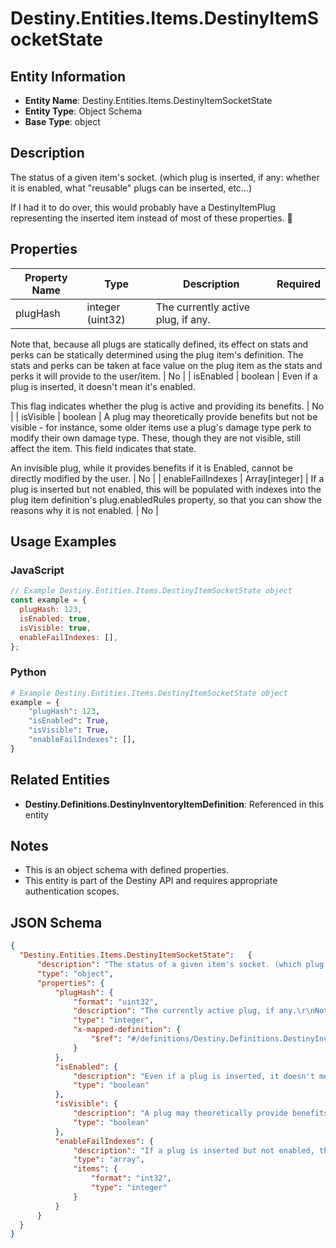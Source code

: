 # Destiny.Entities.Items.DestinyItemSocketState

## Entity Information
- **Entity Name**: Destiny.Entities.Items.DestinyItemSocketState
- **Entity Type**: Object Schema
- **Base Type**: object

## Description
The status of a given item's socket. (which plug is inserted, if any: whether it is enabled, what "reusable" plugs can be inserted, etc...)
If I had it to do over, this would probably have a DestinyItemPlug representing the inserted item instead of most of these properties. :shrug:

## Properties

| Property Name | Type | Description | Required |
|---------------|------|-------------|----------|
| plugHash | integer (uint32) | The currently active plug, if any.
Note that, because all plugs are statically defined, its effect on stats and perks can be statically determined using the plug item's definition. The stats and perks can be taken at face value on the plug item as the stats and perks it will provide to the user/item. | No |
| isEnabled | boolean | Even if a plug is inserted, it doesn't mean it's enabled.
This flag indicates whether the plug is active and providing its benefits. | No |
| isVisible | boolean | A plug may theoretically provide benefits but not be visible - for instance, some older items use a plug's damage type perk to modify their own damage type. These, though they are not visible, still affect the item. This field indicates that state.
An invisible plug, while it provides benefits if it is Enabled, cannot be directly modified by the user. | No |
| enableFailIndexes | Array[integer] | If a plug is inserted but not enabled, this will be populated with indexes into the plug item definition's plug.enabledRules property, so that you can show the reasons why it is not enabled. | No |

## Usage Examples

### JavaScript
```javascript
// Example Destiny.Entities.Items.DestinyItemSocketState object
const example = {
  plugHash: 123,
  isEnabled: true,
  isVisible: true,
  enableFailIndexes: [],
};
```

### Python
```python
# Example Destiny.Entities.Items.DestinyItemSocketState object
example = {
    "plugHash": 123,
    "isEnabled": True,
    "isVisible": True,
    "enableFailIndexes": [],
}
```

## Related Entities
- **Destiny.Definitions.DestinyInventoryItemDefinition**: Referenced in this entity

## Notes
- This is an object schema with defined properties.
- This entity is part of the Destiny API and requires appropriate authentication scopes.

## JSON Schema
```json
{
  "Destiny.Entities.Items.DestinyItemSocketState":   {
      "description": "The status of a given item's socket. (which plug is inserted, if any: whether it is enabled, what \"reusable\" plugs can be inserted, etc...)\r\nIf I had it to do over, this would probably have a DestinyItemPlug representing the inserted item instead of most of these properties. :shrug:",
      "type": "object",
      "properties": {
          "plugHash": {
              "format": "uint32",
              "description": "The currently active plug, if any.\r\nNote that, because all plugs are statically defined, its effect on stats and perks can be statically determined using the plug item's definition. The stats and perks can be taken at face value on the plug item as the stats and perks it will provide to the user/item.",
              "type": "integer",
              "x-mapped-definition": {
                  "$ref": "#/definitions/Destiny.Definitions.DestinyInventoryItemDefinition"
              }
          },
          "isEnabled": {
              "description": "Even if a plug is inserted, it doesn't mean it's enabled.\r\nThis flag indicates whether the plug is active and providing its benefits.",
              "type": "boolean"
          },
          "isVisible": {
              "description": "A plug may theoretically provide benefits but not be visible - for instance, some older items use a plug's damage type perk to modify their own damage type. These, though they are not visible, still affect the item. This field indicates that state.\r\nAn invisible plug, while it provides benefits if it is Enabled, cannot be directly modified by the user.",
              "type": "boolean"
          },
          "enableFailIndexes": {
              "description": "If a plug is inserted but not enabled, this will be populated with indexes into the plug item definition's plug.enabledRules property, so that you can show the reasons why it is not enabled.",
              "type": "array",
              "items": {
                  "format": "int32",
                  "type": "integer"
              }
          }
      }
  }
}
```
